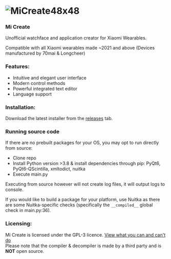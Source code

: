# ![MiCreate48x48](https://raw.githubusercontent.com/ooflet/Mi-Create/main/src/resources/MiCreate48x48.png)
### Mi Create
Unofficial watchface and application creator for Xiaomi Wearables.

Compatible with all Xiaomi wearables made ~2021 and above (Devices manufactured by 70mai & Longcheer)

### Features:
- Intuitive and elegant user interface
- Modern control methods
- Powerful integrated text editor
- Language support

### Installation:
Download the latest installer from the [releases](https://github.com/ooflet/Mi-Create/releases) tab.

### Running source code
If there are no prebuilt packages for your OS, you may opt to run directly from source:
- Clone repo
- Install Python version >3.8 & install dependencies through pip: PyQt6, PyQt6-QScintilla, xmltodict, nuitka
- Execute main.py

Executing from source however will not create log files, it will output logs to console.

If you would like to build a package for your platform, use Nuitka as there are some Nuitka-specific checks (specifically the `__compiled__` global check in main.py:36).

### Licensing:
Mi Create is licensed under the GPL-3 licence. [View what you can and can't do](https://gist.github.com/kn9ts/cbe95340d29fc1aaeaa5dd5c059d2e60)   
Please note that the compiler & decompiler is made by a third party and is **NOT** open source.